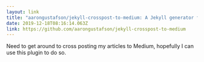 ```yaml
---
layout: link 
title: "aarongustafson/jekyll-crosspost-to-medium: A Jekyll generator for automatically crossposting to Medium" 
date: 2019-12-18T08:16:14.063Z 
link: https://github.com/aarongustafson/jekyll-crosspost-to-medium 
---
```


Need to get around to cross posting my articles to Medium, hopefully I can use this plugin to do so.